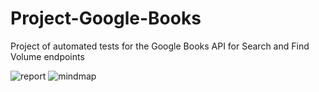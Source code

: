 # Project-Google-Books
Project of automated tests for the Google Books API for Search and Find Volume endpoints

![report](https://https://github.com/RomainSeite/Project-Google-Books/edit/main/htmlReportGoogleBookAPI.jpg?raw=true)
![mindmap](https://https://github.com/RomainSeite/Project-Google-Books/main/mindmapGoogleBookAPI.png?raw=true)
